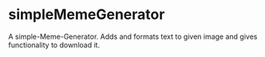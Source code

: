 simpleMemeGenerator
===================

A simple-Meme-Generator. Adds and formats text to given image and gives functionality to download it.
